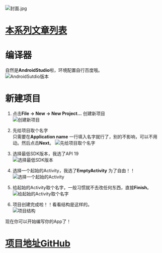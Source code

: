 
![封面.jpg](http://upload-images.jianshu.io/upload_images/1869462-df110ffac0f3f318.png?imageMogr2/auto-orient/strip%7CimageView2/2/w/1240)
# [本系列文章列表](http://www.jianshu.com/notebooks/8017443/latest)  

# 编译器
自然是**AndroidStudio**啦，环境配置自行百度哦。  
![AndroidSutdio版本](http://upload-images.jianshu.io/upload_images/1869462-e16ac06f3c1f3b65.png?imageMogr2/auto-orient/strip%7CimageView2/2/w/1240)
# 新建项目
1. 点击**File -> New -> New Project...** 创建新项目  
![创建新项目](http://upload-images.jianshu.io/upload_images/1869462-5006a1dc092bf78b.png?imageMogr2/auto-orient/strip%7CimageView2/2/w/1240)  

2. 先给项目取个名字  
只需要在**Application name** 一行填入名字就行了，别的不影响，可以不用动。然后点击**Next**。
![先给项目取个名字](http://upload-images.jianshu.io/upload_images/1869462-3aad2e4abc5e3b5c.png?imageMogr2/auto-orient/strip%7CimageView2/2/w/1240)  

3. 选择最低SDK版本，我选了API 19  
![选择最低SDK版本](http://upload-images.jianshu.io/upload_images/1869462-7c13d820ba6d6116.png?imageMogr2/auto-orient/strip%7CimageView2/2/w/1240)

4. 选择一个起始的Activity，我选了**EmptyActivity** 为了自由！！  
![选择一个起始的Activity](http://upload-images.jianshu.io/upload_images/1869462-d6afa1f09fd65045.png?imageMogr2/auto-orient/strip%7CimageView2/2/w/1240)  

5. 给起始的Activity取个名字，一般习惯就不去改任何东西，直接**Finish**。  
![给起始的Activity取个名字](http://upload-images.jianshu.io/upload_images/1869462-dc3ca3723b2f698d.png?imageMogr2/auto-orient/strip%7CimageView2/2/w/1240)  

6. 项目创建完成啦！！看看结构是这样的。  
![项目结构](http://upload-images.jianshu.io/upload_images/1869462-0cb25323eb75656e.png?imageMogr2/auto-orient/strip%7CimageView2/2/w/1240)  

现在你可以开始编写你的App了！  

# [项目地址GitHub](https://github.com/chenBingX/OneWeather)
